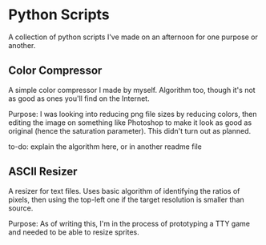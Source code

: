 # Python Scripts

A collection of python scripts I've made on an afternoon for one purpose or another.

## Color Compressor

A simple color compressor I made by myself. Algorithm too, though it's not as good as ones you'll find on the Internet.

Purpose: I was looking into reducing png file sizes by reducing colors, then editing the image on something like Photoshop to make it look as good as original (hence the saturation parameter). This didn't turn out as planned.

to-do: explain the algorithm here, or in another readme file

## ASCII Resizer

A resizer for text files. Uses basic algorithm of identifying the ratios of pixels, then using the top-left one if the target resolution is smaller than source.

Purpose: As of writing this, I'm in the process of prototyping a TTY game and needed to be able to resize sprites. 
